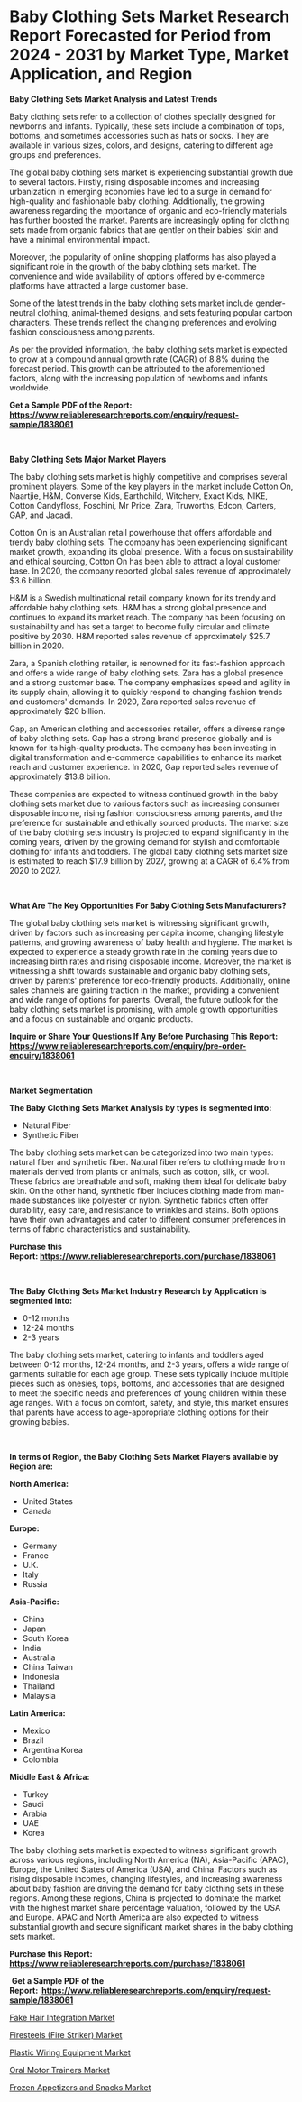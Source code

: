 <p><h1>Baby Clothing Sets Market Research Report Forecasted for Period from 2024 -  2031 by Market Type, Market Application, and Region</h1></p><p><strong>Baby Clothing Sets Market Analysis and Latest Trends</strong></p>
<p><p>Baby clothing sets refer to a collection of clothes specially designed for newborns and infants. Typically, these sets include a combination of tops, bottoms, and sometimes accessories such as hats or socks. They are available in various sizes, colors, and designs, catering to different age groups and preferences.</p><p>The global baby clothing sets market is experiencing substantial growth due to several factors. Firstly, rising disposable incomes and increasing urbanization in emerging economies have led to a surge in demand for high-quality and fashionable baby clothing. Additionally, the growing awareness regarding the importance of organic and eco-friendly materials has further boosted the market. Parents are increasingly opting for clothing sets made from organic fabrics that are gentler on their babies' skin and have a minimal environmental impact.</p><p>Moreover, the popularity of online shopping platforms has also played a significant role in the growth of the baby clothing sets market. The convenience and wide availability of options offered by e-commerce platforms have attracted a large customer base.</p><p>Some of the latest trends in the baby clothing sets market include gender-neutral clothing, animal-themed designs, and sets featuring popular cartoon characters. These trends reflect the changing preferences and evolving fashion consciousness among parents.</p><p>As per the provided information, the baby clothing sets market is expected to grow at a compound annual growth rate (CAGR) of 8.8% during the forecast period. This growth can be attributed to the aforementioned factors, along with the increasing population of newborns and infants worldwide.</p></p>
<p><strong>Get a Sample PDF of the Report:&nbsp; <a href="https://www.reliableresearchreports.com/enquiry/request-sample/1838061">https://www.reliableresearchreports.com/enquiry/request-sample/1838061</a></strong></p>
<p>&nbsp;</p>
<p><strong>Baby Clothing Sets Major Market Players</strong></p>
<p><p>The baby clothing sets market is highly competitive and comprises several prominent players. Some of the key players in the market include Cotton On, Naartjie, H&M, Converse Kids, Earthchild, Witchery, Exact Kids, NIKE, Cotton Candyfloss, Foschini, Mr Price, Zara, Truworths, Edcon, Carters, GAP, and Jacadi. </p><p>Cotton On is an Australian retail powerhouse that offers affordable and trendy baby clothing sets. The company has been experiencing significant market growth, expanding its global presence. With a focus on sustainability and ethical sourcing, Cotton On has been able to attract a loyal customer base. In 2020, the company reported global sales revenue of approximately $3.6 billion.</p><p>H&M is a Swedish multinational retail company known for its trendy and affordable baby clothing sets. H&M has a strong global presence and continues to expand its market reach. The company has been focusing on sustainability and has set a target to become fully circular and climate positive by 2030. H&M reported sales revenue of approximately $25.7 billion in 2020.</p><p>Zara, a Spanish clothing retailer, is renowned for its fast-fashion approach and offers a wide range of baby clothing sets. Zara has a global presence and a strong customer base. The company emphasizes speed and agility in its supply chain, allowing it to quickly respond to changing fashion trends and customers' demands. In 2020, Zara reported sales revenue of approximately $20 billion.</p><p>Gap, an American clothing and accessories retailer, offers a diverse range of baby clothing sets. Gap has a strong brand presence globally and is known for its high-quality products. The company has been investing in digital transformation and e-commerce capabilities to enhance its market reach and customer experience. In 2020, Gap reported sales revenue of approximately $13.8 billion.</p><p>These companies are expected to witness continued growth in the baby clothing sets market due to various factors such as increasing consumer disposable income, rising fashion consciousness among parents, and the preference for sustainable and ethically sourced products. The market size of the baby clothing sets industry is projected to expand significantly in the coming years, driven by the growing demand for stylish and comfortable clothing for infants and toddlers. The global baby clothing sets market size is estimated to reach $17.9 billion by 2027, growing at a CAGR of 6.4% from 2020 to 2027.</p></p>
<p>&nbsp;</p>
<p><strong>What Are The Key Opportunities For Baby Clothing Sets Manufacturers?</strong></p>
<p><p>The global baby clothing sets market is witnessing significant growth, driven by factors such as increasing per capita income, changing lifestyle patterns, and growing awareness of baby health and hygiene. The market is expected to experience a steady growth rate in the coming years due to increasing birth rates and rising disposable income. Moreover, the market is witnessing a shift towards sustainable and organic baby clothing sets, driven by parents' preference for eco-friendly products. Additionally, online sales channels are gaining traction in the market, providing a convenient and wide range of options for parents. Overall, the future outlook for the baby clothing sets market is promising, with ample growth opportunities and a focus on sustainable and organic products.</p></p>
<p><strong>Inquire or Share Your Questions If Any Before Purchasing This Report: <a href="https://www.reliableresearchreports.com/enquiry/pre-order-enquiry/1838061">https://www.reliableresearchreports.com/enquiry/pre-order-enquiry/1838061</a></strong></p>
<p>&nbsp;</p>
<p><strong>Market Segmentation</strong></p>
<p><strong>The Baby Clothing Sets Market Analysis by types is segmented into:</strong></p>
<p><ul><li>Natural Fiber</li><li>Synthetic Fiber</li></ul></p>
<p><p>The baby clothing sets market can be categorized into two main types: natural fiber and synthetic fiber. Natural fiber refers to clothing made from materials derived from plants or animals, such as cotton, silk, or wool. These fabrics are breathable and soft, making them ideal for delicate baby skin. On the other hand, synthetic fiber includes clothing made from man-made substances like polyester or nylon. Synthetic fabrics often offer durability, easy care, and resistance to wrinkles and stains. Both options have their own advantages and cater to different consumer preferences in terms of fabric characteristics and sustainability.</p></p>
<p><strong>Purchase this Report:&nbsp;<a href="https://www.reliableresearchreports.com/purchase/1838061">https://www.reliableresearchreports.com/purchase/1838061</a></strong></p>
<p>&nbsp;</p>
<p><strong>The Baby Clothing Sets Market Industry Research by Application is segmented into:</strong></p>
<p><ul><li>0-12 months</li><li>12-24 months</li><li>2-3 years</li></ul></p>
<p><p>The baby clothing sets market, catering to infants and toddlers aged between 0-12 months, 12-24 months, and 2-3 years, offers a wide range of garments suitable for each age group. These sets typically include multiple pieces such as onesies, tops, bottoms, and accessories that are designed to meet the specific needs and preferences of young children within these age ranges. With a focus on comfort, safety, and style, this market ensures that parents have access to age-appropriate clothing options for their growing babies.</p></p>
<p>&nbsp;</p>
<p><strong>In terms of Region, the Baby Clothing Sets Market Players available by Region are:</strong></p>
<p>
    <p> <strong> North America: </strong>
        <ul>
            <li>United States</li>
            <li>Canada</li>
        </ul>
        </p> 
    <p> <strong> Europe: </strong>
        <ul>
            <li>Germany</li>
            <li>France</li>
            <li>U.K.</li>
            <li>Italy</li>
            <li>Russia</li>
        </ul>
        </p> 
    <p> <strong> Asia-Pacific: </strong>
        <ul>
            <li>China</li>
            <li>Japan</li>
            <li>South Korea</li>
            <li>India</li>
            <li>Australia</li>
            <li>China Taiwan</li>
            <li>Indonesia</li>
            <li>Thailand</li>
            <li>Malaysia</li>
        </ul>
        </p> 
    <p> <strong> Latin America: </strong>
        <ul>
            <li>Mexico</li>
            <li>Brazil</li>
            <li>Argentina Korea</li>
            <li>Colombia</li>
        </ul>
        </p> 
    <p> <strong> Middle East & Africa: </strong>
        <ul>
            <li>Turkey</li>
            <li>Saudi</li>
            <li>Arabia</li>
            <li>UAE</li>
            <li>Korea</li>
        </ul>
    </p>
    </p>
<p><p>The baby clothing sets market is expected to witness significant growth across various regions, including North America (NA), Asia-Pacific (APAC), Europe, the United States of America (USA), and China. Factors such as rising disposable incomes, changing lifestyles, and increasing awareness about baby fashion are driving the demand for baby clothing sets in these regions. Among these regions, China is projected to dominate the market with the highest market share percentage valuation, followed by the USA and Europe. APAC and North America are also expected to witness substantial growth and secure significant market shares in the baby clothing sets market.</p></p>
<p><strong>Purchase this Report: <a href="https://www.reliableresearchreports.com/purchase/1838061">https://www.reliableresearchreports.com/purchase/1838061</a></strong></p>
<p>&nbsp;<strong>Get a Sample PDF of the Report:&nbsp;&nbsp;<a href="https://www.reliableresearchreports.com/enquiry/request-sample/1838061">https://www.reliableresearchreports.com/enquiry/request-sample/1838061</a></strong></p>
<p><strong></strong></p>
<p><p><a href="https://github.com/rexevange/Market-Research-Report-List-2/blob/main/fake-hair-integration-market.md">Fake Hair Integration Market</a></p><p><a href="https://github.com/Chiragrp26/Market-Research-Report-List-2/blob/main/firesteels-fire-striker-market.md">Firesteels (Fire Striker) Market</a></p><p><a href="https://github.com/AKSHATREPORTPRIME/Market-Research-Report-List-2/blob/main/plastic-wiring-equipment-market.md">Plastic Wiring Equipment Market</a></p><p><a href="https://github.com/santosh758595/Market-Research-Report-List-2/blob/main/oral-motor-trainers-market.md">Oral Motor Trainers Market</a></p><p><a href="https://github.com/lilstefpacute/Market-Research-Report-List-2/blob/main/frozen-appetizers-and-snacks-market.md">Frozen Appetizers and Snacks Market</a></p></p>